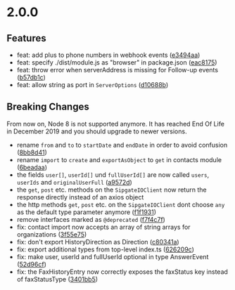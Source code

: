 # 2.0.0

## Features

- feat: add plus to phone numbers in webhook events ([e3494aa](https://github.com/sipgate-io/sipgateio-node/commit/e3494aa))
- feat: specify ./dist/module.js as "browser" in package.json ([eac8175](https://github.com/sipgate-io/sipgateio-node/commit/eac8175))
- feat: throw error when serverAddress is missing for Follow-up events ([b57db1c](https://github.com/sipgate-io/sipgateio-node/commit/b57db1c))
- feat: allow string as port in `ServerOptions` ([d10688b](https://github.com/sipgate-io/sipgateio-node/commit/d10688be98da96c0963558836b03e3678f9da9be))

## Breaking Changes

From now on, Node 8 is not supported anymore. It has reached End Of Life in December 2019 and you should upgrade to newer versions.

- rename `from` and `to` to `startDate` and `endDate` in order to avoid confusion ([8bb8d41](https://github.com/sipgate-io/sipgateio-node/commit/8bb8d410f6d1a5810a6d74631ef0a99e61e9a97d))
- rename `import` to `create` and `exportAsObject` to `get` in contacts module ([6beadaa](https://github.com/sipgate-io/sipgateio-node/commit/6beadaaccf33df100564d9f78366191d5d675848))
- the fields `user[]`, `userId[]` und `fullUserId[]` are now called `users`, `userIds` and `originalUserFull` ([a9572d](https://github.com/sipgate-io/sipgateio-node/commit/a9572df5359a81a491f9c2dfcfbbb1c7c5037766))
- the `get`, `post` etc. methods on the `SipgateIOClient` now return the response directly instead of an axios object
- the http methods `get`, `post` etc. on the `SipgateIOClient` dont choose `any` as the default type parameter anymore ([f1f1931](https://github.com/sipgate-io/sipgateio-node/commit/f1f1931d9b379f34aa3cda02da81c94454a5b542))
- remove interfaces marked as `@deprecated` ([f7f4c7f](https://github.com/sipgate-io/sipgateio-node/commit/f7f4c7f723428d3b5803732f8f8e60c35b73f919))
- fix: contact import now accepts an array of string arrays for organizations ([3f55e75](https://github.com/sipgate-io/sipgateio-node/commit/3f55e75))
- fix: don't export HistoryDirection as Direction ([c80341a](https://github.com/sipgate-io/sipgateio-node/commit/c80341a))
- fix: export additional types from top-level index.ts ([626209c](https://github.com/sipgate-io/sipgateio-node/commit/626209c))
- fix: make user, userId and fullUserId optional in type AnswerEvent ([52d96cf](https://github.com/sipgate-io/sipgateio-node/commit/52d96cf))
- fix: the FaxHistoryEntry now correctly exposes the faxStatus key instead of faxStatusType ([3401bb5](https://github.com/sipgate-io/sipgateio-node/commit/3401bb5))
